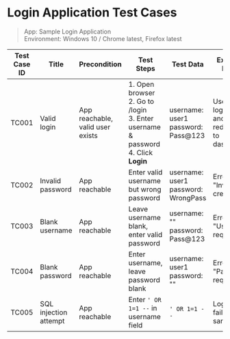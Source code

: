 # Login Application Test Cases

> App: Sample Login Application  
> Environment: Windows 10 / Chrome latest, Firefox latest

| Test Case ID | Title | Precondition | Test Steps | Test Data | Expected Result | Actual Result | Severity | Priority | Status |
|--------------|-------|--------------|------------|-----------|-----------------|---------------|----------|----------|--------|
| TC001 | Valid login | App reachable, valid user exists | 1. Open browser <br> 2. Go to /login <br> 3. Enter username & password <br> 4. Click **Login** | username: user1 <br> password: Pass@123 | User is logged in and redirected to dashboard | As Expected | High | P1 | Pass |
| TC002 | Invalid password | App reachable | Enter valid username but wrong password | username: user1 <br> password: WrongPass | Error: "Invalid credentials" | As Expected | Medium | P2 | Pass |
| TC003 | Blank username | App reachable | Leave username blank, enter valid password | username: "" <br> password: Pass@123 | Error: "Username required" | As Expected | Low | P3 | Pass |
| TC004 | Blank password | App reachable | Enter username, leave password blank | username: user1 <br> password: "" | Error: "Password required" | As Expected | Low | P3 | Pass |
| TC005 | SQL injection attempt | App reachable | Enter `' OR 1=1 --` in username field | `' OR 1=1 --` | Login must fail; input sanitized | As Expected | High | P1 | Pass |
